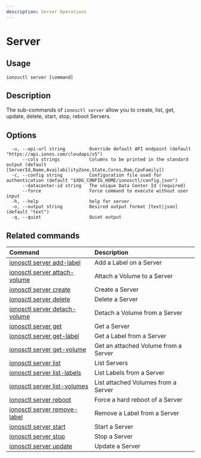 ```yaml
---
description: Server Operations
---
```


# Server

## Usage

```text
ionosctl server [command]
```

## Description

The sub-commands of `ionosctl server` allow you to create, list, get, update, delete, start, stop, reboot Servers.

## Options

```text
  -u, --api-url string         Override default API endpoint (default "https://api.ionos.com/cloudapi/v5")
      --cols strings           Columns to be printed in the standard output (default [ServerId,Name,AvailabilityZone,State,Cores,Ram,CpuFamily])
  -c, --config string          Configuration file used for authentication (default "$XDG_CONFIG_HOME/ionosctl/config.json")
      --datacenter-id string   The unique Data Center Id (required)
      --force                  Force command to execute without user input
  -h, --help                   help for server
  -o, --output string          Desired output format [text|json] (default "text")
  -q, --quiet                  Quiet output
```

## Related commands

| Command | Description |
| :--- | :--- |
| [ionosctl server add-label](add-label.md) | Add a Label on a Server |
| [ionosctl server attach-volume](attach-volume.md) | Attach a Volume to a Server |
| [ionosctl server create](create.md) | Create a Server |
| [ionosctl server delete](delete.md) | Delete a Server |
| [ionosctl server detach-volume](detach-volume.md) | Detach a Volume from a Server |
| [ionosctl server get](get.md) | Get a Server |
| [ionosctl server get-label](get-label.md) | Get a Label from a Server |
| [ionosctl server get-volume](get-volume.md) | Get an attached Volume from a Server |
| [ionosctl server list](list.md) | List Servers |
| [ionosctl server list-labels](list-labels.md) | List Labels from a Server |
| [ionosctl server list-volumes](list-volumes.md) | List attached Volumes from a Server |
| [ionosctl server reboot](reboot.md) | Force a hard reboot of a Server |
| [ionosctl server remove-label](remove-label.md) | Remove a Label from a Server |
| [ionosctl server start](start.md) | Start a Server |
| [ionosctl server stop](stop.md) | Stop a Server |
| [ionosctl server update](update.md) | Update a Server |


